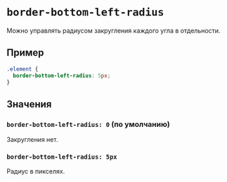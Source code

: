 # `border-bottom-left-radius`

Можно управлять радиусом закругления каждого угла в отдельности.

## Пример

```css
.element {
  border-bottom-left-radius: 5px;
}
```

## Значения

### `border-bottom-left-radius: 0` (по умолчанию)

Закругления нет.

### `border-bottom-left-radius: 5px`

Радиус в пикселях.
